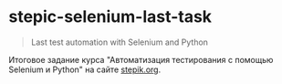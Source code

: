 # stepic-selenium-last-task

>Last test automation with Selenium and Python

Итоговое задание курса "Автоматизация тестирования с помощью Selenium и Python" на сайте [stepik.org](https://stepik.org/575).
